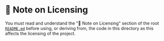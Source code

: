 # 📃 Note on Licensing

You must read and understand the "📃 Note on Licensing" section of the root [`README.md`](../../../../README.md)
before using, or deriving from, the code in this directory as this affects the licensing of the project.
 